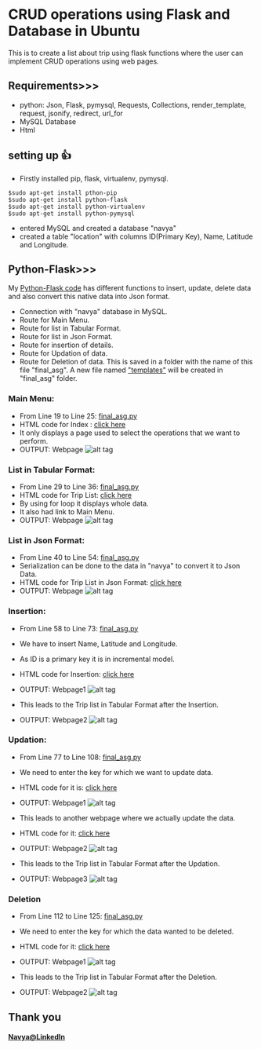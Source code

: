 # CRUD operations using Flask and Database in Ubuntu
   This is to create a list about trip using flask functions where the user can implement CRUD operations using web pages.
   
## Requirements>>>

- python: Json, Flask, pymysql, Requests, Collections, render_template, request, jsonify, redirect, url_for
- MySQL Database
- Html


## setting up :+1:
- Firstly installed pip, flask, virtualenv, pymysql.
```
$sudo apt-get install pthon-pip
$sudo apt-get install python-flask
$sudo apt-get install python-virtualenv
$sudo apt-get install python-pymysql
```
- entered MySQL and created a database "navya" 
- created a table "location" with columns ID(Primary Key), Name, Latitude and Longitude.


## Python-Flask>>>

My [Python-Flask code](https://github.com/navyadamisetti/Flask-Database-Operations/blob/master/final_asg.py) has different functions to insert, update, delete data and also convert this native data into Json format.
- Connection with "navya" database in MySQL.
- Route for Main Menu.
- Route for list in Tabular Format.
- Route for list in Json Format.
- Route for insertion of details.
- Route for Updation of data.
- Route for Deletion of data.
This is saved in a folder with the name of this file "final_asg".
A new file named ["templates"](https://github.com/navyadamisetti/Flask-Database-Operations/tree/master/templates) will be created in "final_asg" folder.

### Main Menu:

- From Line 19 to Line 25: [final_asg.py](https://github.com/navyadamisetti/Flask-Database-Operations/blob/master/final_asg.py)
- HTML code for Index : [click here](https://github.com/navyadamisetti/Flask-Database-Operations/blob/master/templates/index.html)
- It only displays a page used to select the operations that we want to perform.
- OUTPUT: Webpage
![alt tag](https://github.com/navyadamisetti/Flask-Database-Operations/blob/master/Outputss/index.png)

### List in Tabular Format:

- From Line 29 to Line 36: [final_asg.py](https://github.com/navyadamisetti/Flask-Database-Operations/blob/master/final_asg.py)
- HTML code for Trip List: [click here](https://github.com/navyadamisetti/Flask-Database-Operations/blob/master/templates/list.html)
- By using for loop it displays whole data.
- It also had link to Main Menu.
- OUTPUT: Webpage
![alt tag](https://github.com/navyadamisetti/Flask-Database-Operations/blob/master/Outputss/triplist.png)

### List in Json Format:

- From Line 40 to Line 54: [final_asg.py](https://github.com/navyadamisetti/Flask-Database-Operations/blob/master/final_asg.py)
- Serialization can be done to the data in "navya" to convert it to Json Data.
- HTML code for Trip List in Json Format: [click here](https://github.com/navyadamisetti/Flask-Database-Operations/blob/master/templates/jsonlist.html)
- OUTPUT: Webpage
![alt tag](https://github.com/navyadamisetti/Flask-Database-Operations/blob/master/Outputss/json.png)

### Insertion:

- From Line 58 to Line 73: [final_asg.py](https://github.com/navyadamisetti/Flask-Database-Operations/blob/master/final_asg.py)
- We have to insert Name, Latitude and Longitude.
- As ID is a primary key it is in incremental model.
- HTML code for Insertion: [click here](https://github.com/navyadamisetti/Flask-Database-Operations/blob/master/templates/insert.html)
- OUTPUT: Webpage1
![alt tag](https://github.com/navyadamisetti/Flask-Database-Operations/blob/master/Outputss/insert1.png)

- This leads to the Trip list in Tabular Format after the Insertion.

- OUTPUT: Webpage2
![alt tag](https://github.com/navyadamisetti/Flask-Database-Operations/blob/master/Outputss/insert2.png)

### Updation:

- From Line 77 to Line 108: [final_asg.py](https://github.com/navyadamisetti/Flask-Database-Operations/blob/master/final_asg.py)
- We need to enter the key for which we want to update data.
- HTML code for it is: [click here](https://github.com/navyadamisetti/Flask-Database-Operations/blob/master/templates/update.html)

- OUTPUT: Webpage1
![alt tag](https://github.com/navyadamisetti/Flask-Database-Operations/blob/master/Outputss/update1.png)

- This leads to another webpage where we actually update the data.
- HTML code for it: [click here](https://github.com/navyadamisetti/Flask-Database-Operations/blob/master/templates/update1.html)

- OUTPUT: Webpage2
![alt tag](https://github.com/navyadamisetti/Flask-Database-Operations/blob/master/Outputss/update2.png)

- This leads to the Trip list in Tabular Format after the Updation.

- OUTPUT: Webpage3
![alt tag](https://github.com/navyadamisetti/Flask-Database-Operations/blob/master/Outputss/update3.png)

### Deletion

- From Line 112 to Line 125: [final_asg.py](https://github.com/navyadamisetti/Flask-Database-Operations/blob/master/final_asg.py)
- We need to enter the key for which the data wanted to be deleted.
- HTML code for it: [click here](https://github.com/navyadamisetti/Flask-Database-Operations/blob/master/templates/delete.html)

- OUTPUT: Webpage1
![alt tag](https://github.com/navyadamisetti/Flask-Database-Operations/blob/master/Outputss/delete1.png)

- This leads to the Trip list in Tabular Format after the Deletion.

- OUTPUT: Webpage2
![alt tag](https://github.com/navyadamisetti/Flask-Database-Operations/blob/master/Outputss/delete2.png)
## Thank you
#### [Navya@LinkedIn](https://in.linkedin.com/in/navya-damisetti)
